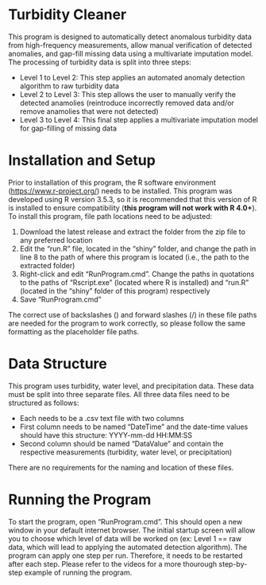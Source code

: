 # Turbidity Cleaner
 
This program is designed to automatically detect anomalous turbidity data from high-frequency measurements, allow manual verification of detected anomalies, and gap-fill missing data using a multivariate imputation model. The processing of turbidity data is split into three steps:
* Level 1 to Level 2: This step applies an automated anomaly detection algorithm to raw turbidity data
* Level 2 to Level 3: This step allows the user to manually verify the detected anamolies (reintroduce incorrectly removed data and/or remove anamolies that were not detected)
* Level 3 to Level 4: This final step applies a multivariate imputation model for gap-filling of missing data

# Installation and Setup
Prior to installation of this program, the R software environment (https://www.r-project.org/) needs to be installed. This program was developed using R version 3.5.3, so it is recommended that this version of R is installed to ensure compatibility (**this program will not work with R 4.0+**). To install this program, file path locations need to be adjusted:
1.	Download the latest release and extract the folder from the zip file to any preferred location
2.	Edit the “run.R” file, located in the “shiny” folder, and change the path in line 8 to the path of where this program is located (i.e., the path to the extracted folder)
3.	Right-click and edit “RunProgram.cmd”. Change the paths in quotations to the paths of “Rscript.exe” (located where R is installed) and “run.R” (located in the “shiny” folder of this program) respectively
4.	Save “RunProgram.cmd”

The correct use of backslashes (\) and forward slashes (/) in these file paths are needed for the program to work correctly, so please follow the same formatting as the placeholder file paths.

# Data Structure
This program uses turbidity, water level, and precipitation data. These data must be split into three separate files. All three data files need to be structured as follows:
* Each needs to be a .csv text file with two columns
*	First column needs to be named “DateTime” and the date-time values should have this structure: YYYY-mm-dd HH:MM:SS
*	Second column should be named “DataValue” and contain the respective measurements (turbidity, water level, or precipitation)

There are no requirements for the naming and location of these files.

# Running the Program
To start the program, open “RunProgram.cmd”. This should open a new window in your default internet browser. The initial startup screen will allow you to choose which level of data will be worked on (ex: Level 1 == raw data, which will lead to applying the automated detection algorithm). The program can apply one step per run. Therefore, it needs to be restarted after each step. Please refer to the videos for a more thourough step-by-step example of running the program.
